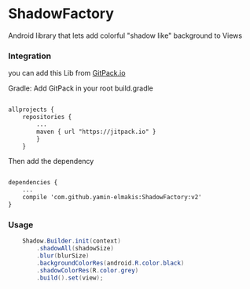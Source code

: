 # ShadowFactory

Android library that lets add colorful "shadow like" background to Views

### Integration

you can add this Lib from [GitPack.io](https://jitpack.io/#yamin-elmakis/ShadowFactory)

Gradle:
Add GitPack in your root build.gradle

``` xml

allprojects {
    repositories {
        ...
        maven { url "https://jitpack.io" }
        }
    }

```
Then add the dependency

``` xml

dependencies {
    ...
    compile 'com.github.yamin-elmakis:ShadowFactory:v2'
}

```

### Usage

``` java
	Shadow.Builder.init(context)
		.shadowAll(shadowSize)
		.blur(blurSize)
		.backgroundColorRes(android.R.color.black)
		.shadowColorRes(R.color.grey)
		.build().set(view);
```